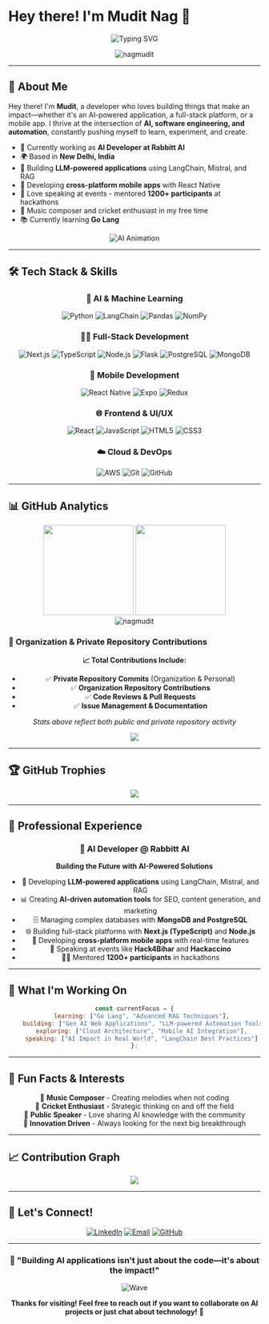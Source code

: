 # Hey there! I'm Mudit Nag 👋

<div align="center">
  
  ![Typing SVG](https://readme-typing-svg.herokuapp.com?font=Fira+Code&weight=600&size=28&duration=3000&pause=1000&color=00D9FF&center=true&vCenter=true&multiline=true&width=800&height=100&lines=AI+Developer+%7C+Full-Stack+Engineer;Building+AI-Powered+Applications;LangChain+%7C+Next.js+%7C+React+Native)
  
  <img src="https://komarev.com/ghpvc/?username=nagmudit&label=Profile%20views&color=0e75b6&style=flat" alt="nagmudit" />
  
</div>

---

## 🚀 About Me

Hey there! I'm **Mudit**, a developer who loves building things that make an impact—whether it's an AI-powered application, a full-stack platform, or a mobile app. I thrive at the intersection of **AI, software engineering, and automation**, constantly pushing myself to learn, experiment, and create.

- 🔭 Currently working as **AI Developer at Rabbitt AI**
- 🌍 Based in **New Delhi, India**
- 🧠 Building **LLM-powered applications** using LangChain, Mistral, and RAG
- 📱 Developing **cross-platform mobile apps** with React Native
- 🎤 Love speaking at events - mentored **1200+ participants** at hackathons
- 🎵 Music composer and cricket enthusiast in my free time
- 📚 Currently learning **Go Lang**

<div align="center">
  
  ![AI Animation](https://media.giphy.com/media/LaVp0AyqR5bGsC5Cbm/giphy.gif)
  
</div>

---

## 🛠️ Tech Stack & Skills

<div align="center">

### 🧠 AI & Machine Learning
![Python](https://img.shields.io/badge/Python-3776AB?style=for-the-badge&logo=python&logoColor=white)
![LangChain](https://img.shields.io/badge/LangChain-1C3C3C?style=for-the-badge&logo=chainlink&logoColor=white)
![Pandas](https://img.shields.io/badge/Pandas-150458?style=for-the-badge&logo=pandas&logoColor=white)
![NumPy](https://img.shields.io/badge/NumPy-013243?style=for-the-badge&logo=numpy&logoColor=white)

### 🧑‍💻 Full-Stack Development
![Next.js](https://img.shields.io/badge/Next.js-000000?style=for-the-badge&logo=next.js&logoColor=white)
![TypeScript](https://img.shields.io/badge/TypeScript-007ACC?style=for-the-badge&logo=typescript&logoColor=white)
![Node.js](https://img.shields.io/badge/Node.js-43853D?style=for-the-badge&logo=node.js&logoColor=white)
![Flask](https://img.shields.io/badge/Flask-000000?style=for-the-badge&logo=flask&logoColor=white)
![PostgreSQL](https://img.shields.io/badge/PostgreSQL-316192?style=for-the-badge&logo=postgresql&logoColor=white)
![MongoDB](https://img.shields.io/badge/MongoDB-4EA94B?style=for-the-badge&logo=mongodb&logoColor=white)

### 📱 Mobile Development
![React Native](https://img.shields.io/badge/React_Native-20232A?style=for-the-badge&logo=react&logoColor=61DAFB)
![Expo](https://img.shields.io/badge/Expo-000020?style=for-the-badge&logo=expo&logoColor=white)
![Redux](https://img.shields.io/badge/Redux-593D88?style=for-the-badge&logo=redux&logoColor=white)

### 🌐 Frontend & UI/UX
![React](https://img.shields.io/badge/React-20232A?style=for-the-badge&logo=react&logoColor=61DAFB)
![JavaScript](https://img.shields.io/badge/JavaScript-F7DF1E?style=for-the-badge&logo=javascript&logoColor=black)
![HTML5](https://img.shields.io/badge/HTML5-E34F26?style=for-the-badge&logo=html5&logoColor=white)
![CSS3](https://img.shields.io/badge/CSS3-1572B6?style=for-the-badge&logo=css3&logoColor=white)

### ☁️ Cloud & DevOps
![AWS](https://img.shields.io/badge/AWS-232F3E?style=for-the-badge&logo=amazon-aws&logoColor=white)
![Git](https://img.shields.io/badge/Git-F05032?style=for-the-badge&logo=git&logoColor=white)
![GitHub](https://img.shields.io/badge/GitHub-100000?style=for-the-badge&logo=github&logoColor=white)

</div>

---

## 📊 GitHub Analytics

<div align="center">
  
  <img height="180em" src="https://github-readme-stats.vercel.app/api?username=nagmudit&show_icons=true&theme=tokyonight&include_all_commits=true&count_private=true&show_owner=true"/>
  <img height="180em" src="https://github-readme-stats.vercel.app/api/top-langs/?username=nagmudit&layout=compact&langs_count=10&theme=tokyonight&include_all_commits=true&count_private=true&hide=html,css"/>
  
</div>

<div align="center">
  
  <img src="https://github-readme-streak-stats.herokuapp.com/?user=nagmudit&theme=tokyonight" alt="nagmudit" />
  
</div>

### 🏢 Organization & Private Repository Contributions

<div align="center">

**📈 Total Contributions Include:**
- ✅ **Private Repository Commits** (Organization & Personal)
- ✅ **Organization Repository Contributions** 
- ✅ **Code Reviews & Pull Requests**
- ✅ **Issue Management & Documentation**

*Stats above reflect both public and private repository activity*

</div>

<div align="center">
  
  <img src="https://github-readme-activity-graph.vercel.app/graph?username=nagmudit&theme=tokyo-night" />
  
</div>

---

## 🏆 GitHub Trophies

<div align="center">
  
  <img src="https://github-profile-trophy.vercel.app/?username=nagmudit&theme=tokyonight&no-frame=false&no-bg=false&margin-w=4" />
  
</div>

---

## 💼 Professional Experience

<div align="center">

### 🤖 AI Developer @ Rabbitt AI

**Building the Future with AI-Powered Solutions**

- 🔧 Developing **LLM-powered applications** using LangChain, Mistral, and RAG
- 📊 Creating **AI-driven automation tools** for SEO, content generation, and marketing
- 🗄️ Managing complex databases with **MongoDB and PostgreSQL**
- 🌐 Building full-stack platforms with **Next.js (TypeScript)** and **Node.js**
- 📱 Developing **cross-platform mobile apps** with real-time features
- 🎤 Speaking at events like **Hack4Bihar** and **Hackaccino**
- 👨‍🏫 Mentored **1200+ participants** in hackathons

</div>

---

## 🎯 What I'm Working On

<div align="center">

```javascript
const currentFocus = {
    learning: ["Go Lang", "Advanced RAG Techniques"],
    building: ["Gen AI Web Applications", "LLM-powered Automation Tools"],
    exploring: ["Cloud Architecture", "Mobile AI Integration"],
    speaking: ["AI Impact in Real World", "LangChain Best Practices"]
};
```

</div>

---

## 🌟 Fun Facts & Interests

<div align="center">

🎵 **Music Composer** - Creating melodies when not coding  
🏏 **Cricket Enthusiast** - Strategic thinking on and off the field  
🎤 **Public Speaker** - Love sharing AI knowledge with the community  
🚀 **Innovation Driven** - Always looking for the next big breakthrough  

</div>

---

## 📈 Contribution Graph

<div align="center">
  
  <img src="https://github-readme-activity-graph.vercel.app/graph?username=nagmudit&theme=tokyo-night&hide_border=true" />
  
</div>

---

## 🤝 Let's Connect!

<div align="center">

[![LinkedIn](https://img.shields.io/badge/LinkedIn-0077B5?style=for-the-badge&logo=linkedin&logoColor=white)](https://www.linkedin.com/in/nagmudit/)
[![Email](https://img.shields.io/badge/Email-D14836?style=for-the-badge&logo=gmail&logoColor=white)](mailto:muditnag13@gmail.com)
[![GitHub](https://img.shields.io/badge/GitHub-100000?style=for-the-badge&logo=github&logoColor=white)](https://github.com/nagmudit)

<!-- Add later when available:
[![Twitter](https://img.shields.io/badge/Twitter-1DA1F2?style=for-the-badge&logo=twitter&logoColor=white)](https://twitter.com/yourusername)
[![Portfolio](https://img.shields.io/badge/Portfolio-FF5722?style=for-the-badge&logo=todoist&logoColor=white)](https://yourwebsite.com)
-->

</div>

---

<div align="center">

### 🎯 "Building AI applications isn't just about the code—it's about the impact!"

![Wave](https://raw.githubusercontent.com/mayhemantt/mayhemantt/Update/svg/Bottom.svg)

**Thanks for visiting! Feel free to reach out if you want to collaborate on AI projects or just chat about technology!** 🚀

</div>

<!-- 
TODO: Add notable projects section when ready
TODO: Add Twitter/X handle when available
TODO: Add personal website/portfolio when ready
TODO: Add other social media links when available
-->
